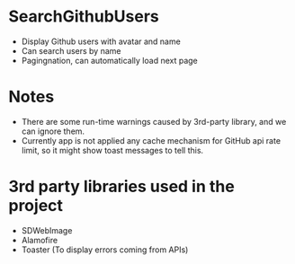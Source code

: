# SearchGithubUsers
- Display Github users with avatar and name
- Can search users by name
- Pagingnation, can automatically load next page

# Notes
 - There are some run-time warnings caused by 3rd-party library, and we can ignore them.
 - Currently app is not applied any cache mechanism for GitHub api rate limit, so it might show toast messages to tell this.

# 3rd party libraries used in the project
 - SDWebImage
 - Alamofire
 - Toaster (To display errors coming from APIs)
